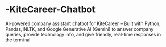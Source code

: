 # -KiteCareer-Chatbot
AI-powered company assistant chatbot for KiteCareer – Built with Python, Pandas, NLTK, and Google Generative AI (Gemini) to answer company queries, provide technology info, and give friendly, real-time responses in the terminal

